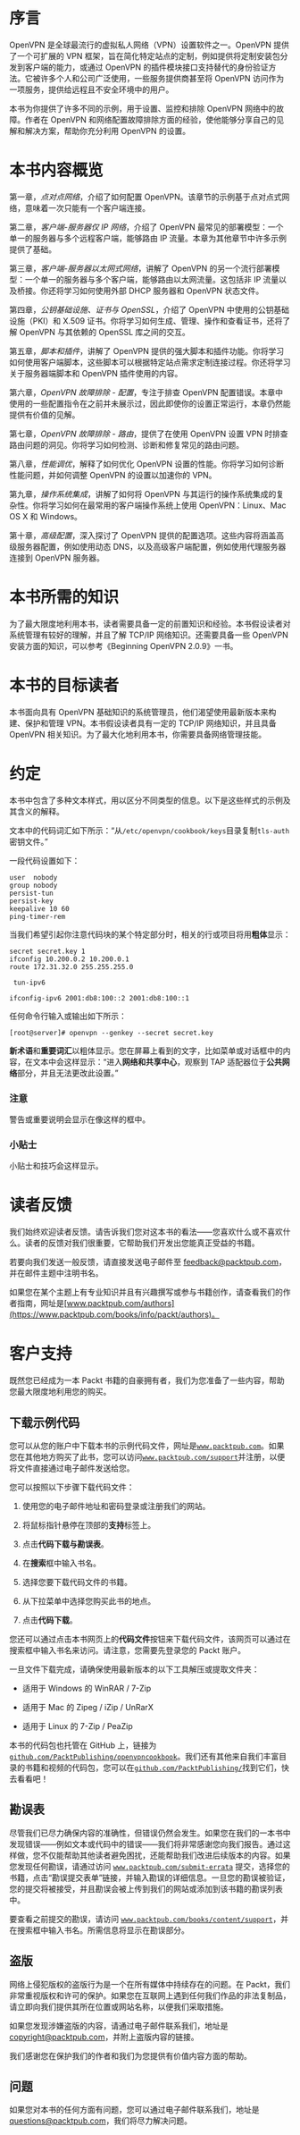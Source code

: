 # 序言

OpenVPN 是全球最流行的虚拟私人网络（VPN）设置软件之一。OpenVPN 提供了一个可扩展的 VPN 框架，旨在简化特定站点的定制，例如提供将定制安装包分发到客户端的能力，或通过 OpenVPN 的插件模块接口支持替代的身份验证方法。它被许多个人和公司广泛使用，一些服务提供商甚至将 OpenVPN 访问作为一项服务，提供给远程且不安全环境中的用户。

本书为你提供了许多不同的示例，用于设置、监控和排除 OpenVPN 网络中的故障。作者在 OpenVPN 和网络配置故障排除方面的经验，使他能够分享自己的见解和解决方案，帮助你充分利用 OpenVPN 的设置。

# 本书内容概览

第一章，*点对点网络*，介绍了如何配置 OpenVPN。该章节的示例基于点对点式网络，意味着一次只能有一个客户端连接。

第二章，*客户端-服务器仅 IP 网络*，介绍了 OpenVPN 最常见的部署模型：一个单一的服务器与多个远程客户端，能够路由 IP 流量。本章为其他章节中许多示例提供了基础。

第三章，*客户端-服务器以太网式网络*，讲解了 OpenVPN 的另一个流行部署模型：一个单一的服务器与多个客户端，能够路由以太网流量。这包括非 IP 流量以及桥接。你还将学习如何使用外部 DHCP 服务器和 OpenVPN 状态文件。

第四章，*公钥基础设施、证书与 OpenSSL*，介绍了 OpenVPN 中使用的公钥基础设施（PKI）和 X.509 证书。你将学习如何生成、管理、操作和查看证书，还将了解 OpenVPN 与其依赖的 OpenSSL 库之间的交互。

第五章，*脚本和插件*，讲解了 OpenVPN 提供的强大脚本和插件功能。你将学习如何使用客户端脚本，这些脚本可以根据特定站点需求定制连接过程。你还将学习关于服务器端脚本和 OpenVPN 插件使用的内容。

第六章，*OpenVPN 故障排除 - 配置*，专注于排查 OpenVPN 配置错误。本章中使用的一些配置指令在之前并未展示过，因此即使你的设置正常运行，本章仍然能提供有价值的见解。

第七章，*OpenVPN 故障排除 - 路由*，提供了在使用 OpenVPN 设置 VPN 时排查路由问题的洞见。你将学习如何检测、诊断和修复常见的路由问题。

第八章，*性能调优*，解释了如何优化 OpenVPN 设置的性能。你将学习如何诊断性能问题，并如何调整 OpenVPN 的设置以加速你的 VPN。

第九章，*操作系统集成*，讲解了如何将 OpenVPN 与其运行的操作系统集成的复杂性。你将学习如何在最常用的客户端操作系统上使用 OpenVPN：Linux、Mac OS X 和 Windows。

第十章，*高级配置*，深入探讨了 OpenVPN 提供的配置选项。这些内容将涵盖高级服务器配置，例如使用动态 DNS，以及高级客户端配置，例如使用代理服务器连接到 OpenVPN 服务器。

# 本书所需的知识

为了最大限度地利用本书，读者需要具备一定的前置知识和经验。本书假设读者对系统管理有较好的理解，并且了解 TCP/IP 网络知识。还需要具备一些 OpenVPN 安装方面的知识，可以参考《Beginning OpenVPN 2.0.9》一书。

# 本书的目标读者

本书面向具有 OpenVPN 基础知识的系统管理员，他们渴望使用最新版本来构建、保护和管理 VPN。本书假设读者具有一定的 TCP/IP 网络知识，并且具备 OpenVPN 相关知识。为了最大化地利用本书，你需要具备网络管理技能。

# 约定

本书中包含了多种文本样式，用以区分不同类型的信息。以下是这些样式的示例及其含义的解释。

文本中的代码词汇如下所示：“从`/etc/openvpn/cookbook/keys`目录复制`tls-auth`密钥文件。”

一段代码设置如下：

```
user  nobody
group nobody
persist-tun
persist-key
keepalive 10 60
ping-timer-rem
```

当我们希望引起你注意代码块的某个特定部分时，相关的行或项目将用**粗体**显示：

```
secret secret.key 1
ifconfig 10.200.0.2 10.200.0.1
route 172.31.32.0 255.255.255.0

 tun-ipv6

ifconfig-ipv6 2001:db8:100::2 2001:db8:100::1 

```

任何命令行输入或输出如下所示：

```
[root@server]# openvpn --genkey --secret secret.key 

```

**新术语**和**重要词汇**以粗体显示。您在屏幕上看到的文字，比如菜单或对话框中的内容，在文本中会这样显示：“进入**网络和共享中心**，观察到 TAP 适配器位于**公共网络**部分，并且无法更改此设置。”

### 注意

警告或重要说明会显示在像这样的框中。

### 小贴士

小贴士和技巧会这样显示。

# 读者反馈

我们始终欢迎读者反馈。请告诉我们您对这本书的看法——您喜欢什么或不喜欢什么。读者的反馈对我们很重要，它帮助我们开发出您能真正受益的书籍。

若要向我们发送一般反馈，请直接发送电子邮件至 feedback@packtpub.com，并在邮件主题中注明书名。

如果您在某个主题上有专业知识并且有兴趣撰写或参与书籍创作，请查看我们的作者指南，网址是[www.packtpub.com/authors](https://www.packtpub.com/books/info/packt/authors)。

# 客户支持

既然您已经成为一本 Packt 书籍的自豪拥有者，我们为您准备了一些内容，帮助您最大限度地利用您的购买。

## 下载示例代码

您可以从您的账户中下载本书的示例代码文件，网址是[`www.packtpub.com`](http://www.packtpub.com)。如果您在其他地方购买了此书，您可以访问[`www.packtpub.com/support`](http://www.packtpub.com/support)并注册，以便将文件直接通过电子邮件发送给您。

您可以按照以下步骤下载代码文件：

1.  使用您的电子邮件地址和密码登录或注册我们的网站。

1.  将鼠标指针悬停在顶部的**支持**标签上。

1.  点击**代码下载与勘误表**。

1.  在**搜索**框中输入书名。

1.  选择您要下载代码文件的书籍。

1.  从下拉菜单中选择您购买此书的地点。

1.  点击**代码下载**。

您还可以通过点击本书网页上的**代码文件**按钮来下载代码文件，该网页可以通过在搜索框中输入书名来访问。请注意，您需要先登录您的 Packt 账户。

一旦文件下载完成，请确保使用最新版本的以下工具解压或提取文件夹：

+   适用于 Windows 的 WinRAR / 7-Zip

+   适用于 Mac 的 Zipeg / iZip / UnRarX

+   适用于 Linux 的 7-Zip / PeaZip

本书的代码包也托管在 GitHub 上，链接为[`github.com/PacktPublishing/openvpncookbook`](https://github.com/PacktPublishing/openvpncookbook)。我们还有其他来自我们丰富目录的书籍和视频的代码包，您可以在[`github.com/PacktPublishing/`](https://github.com/PacktPublishing/)找到它们，快去看看吧！

## 勘误表

尽管我们已尽力确保内容的准确性，但错误仍然会发生。如果您在我们的一本书中发现错误——例如文本或代码中的错误——我们将非常感谢您向我们报告。通过这样做，您不仅能帮助其他读者避免困扰，还能帮助我们改进后续版本的内容。如果您发现任何勘误，请通过访问 [`www.packtpub.com/submit-errata`](http://www.packtpub.com/submit-errata) 提交，选择您的书籍，点击“勘误提交表单”链接，并输入勘误的详细信息。一旦您的勘误被验证，您的提交将被接受，并且勘误会被上传到我们的网站或添加到该书籍的勘误列表中。

要查看之前提交的勘误，请访问 [`www.packtpub.com/books/content/support`](https://www.packtpub.com/books/content/support)，并在搜索框中输入书名。所需信息将显示在勘误部分。

## 盗版

网络上侵犯版权的盗版行为是一个在所有媒体中持续存在的问题。在 Packt，我们非常重视版权和许可的保护。如果您在互联网上遇到任何我们作品的非法复制品，请立即向我们提供其所在位置或网站名称，以便我们采取措施。

如果您发现涉嫌盗版的内容，请通过电子邮件联系我们，地址是 copyright@packtpub.com，并附上盗版内容的链接。

我们感谢您在保护我们的作者和我们为您提供有价值内容方面的帮助。

## 问题

如果您对本书的任何方面有问题，您可以通过电子邮件联系我们，地址是 questions@packtpub.com，我们将尽力解决问题。
